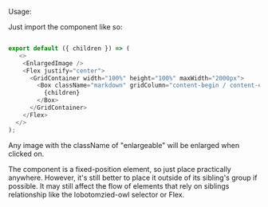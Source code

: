 Usage:

Just import the component like so:
```js

export default ({ children }) => (
   <>
    <EnlargedImage />
    <Flex justify="center">
      <GridContainer width="100%" height="100%" maxWidth="2000px">
        <Box className="markdown" gridColumn="content-begin / content-end">
          {children}
        </Box>
      </GridContainer>
    </Flex>
  </>
);

```

Any image with the className of "enlargeable" will be enlarged when clicked on.

The component is a fixed-position element, so just place practically anywhere. However, it's still better to place it outside of its sibling's group if possible. It may still affect the flow of elements that rely on siblings relationship like the lobotomzied-owl selector or Flex.
